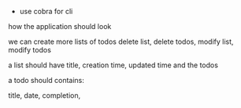 - use cobra for cli

how the application should look

we can create more lists of todos
delete list, delete todos, modify list, modify todos

a list should have title, creation time, updated time and the todos

a todo should contains:

title,
date,
completion,




